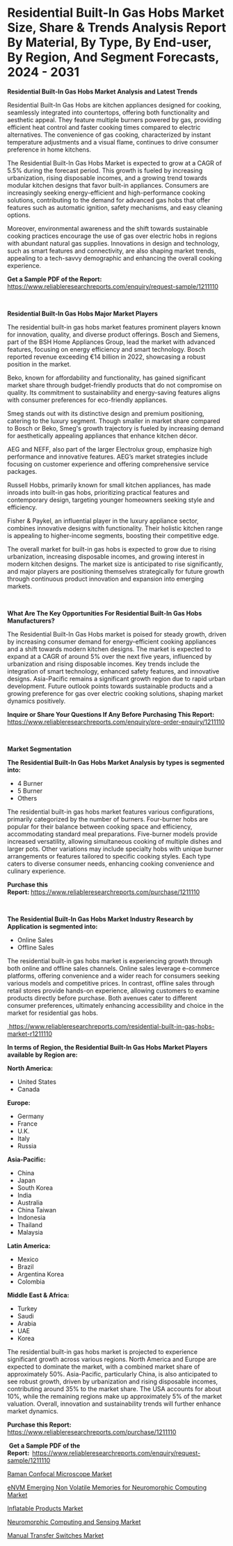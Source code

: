 <p><h1>Residential Built-In Gas Hobs Market Size, Share & Trends Analysis Report By Material, By Type, By End-user, By Region, And Segment Forecasts, 2024 - 2031</h1></p><p><strong>Residential Built-In Gas Hobs Market Analysis and Latest Trends</strong></p>
<p><p>Residential Built-In Gas Hobs are kitchen appliances designed for cooking, seamlessly integrated into countertops, offering both functionality and aesthetic appeal. They feature multiple burners powered by gas, providing efficient heat control and faster cooking times compared to electric alternatives. The convenience of gas cooking, characterized by instant temperature adjustments and a visual flame, continues to drive consumer preference in home kitchens.</p><p>The Residential Built-In Gas Hobs Market is expected to grow at a CAGR of 5.5% during the forecast period. This growth is fueled by increasing urbanization, rising disposable incomes, and a growing trend towards modular kitchen designs that favor built-in appliances. Consumers are increasingly seeking energy-efficient and high-performance cooking solutions, contributing to the demand for advanced gas hobs that offer features such as automatic ignition, safety mechanisms, and easy cleaning options.</p><p>Moreover, environmental awareness and the shift towards sustainable cooking practices encourage the use of gas over electric hobs in regions with abundant natural gas supplies. Innovations in design and technology, such as smart features and connectivity, are also shaping market trends, appealing to a tech-savvy demographic and enhancing the overall cooking experience.</p></p>
<p><strong>Get a Sample PDF of the Report:&nbsp;</strong> <a href="https://www.reliableresearchreports.com/enquiry/request-sample/1211110?utm_campaign=13&utm_medium=2&utm_source=Github&utm_content=ia&utm_term=05102024&utm_id=residential-built-in-gas-hobs">https://www.reliableresearchreports.com/enquiry/request-sample/1211110</a></p>
<p>&nbsp;</p>
<p><strong>Residential Built-In Gas Hobs Major Market Players</strong></p>
<p><p>The residential built-in gas hobs market features prominent players known for innovation, quality, and diverse product offerings. Bosch and Siemens, part of the BSH Home Appliances Group, lead the market with advanced features, focusing on energy efficiency and smart technology. Bosch reported revenue exceeding €14 billion in 2022, showcasing a robust position in the market.</p><p>Beko, known for affordability and functionality, has gained significant market share through budget-friendly products that do not compromise on quality. Its commitment to sustainability and energy-saving features aligns with consumer preferences for eco-friendly appliances. </p><p>Smeg stands out with its distinctive design and premium positioning, catering to the luxury segment. Though smaller in market share compared to Bosch or Beko, Smeg's growth trajectory is fueled by increasing demand for aesthetically appealing appliances that enhance kitchen décor.</p><p>AEG and NEFF, also part of the larger Electrolux group, emphasize high performance and innovative features. AEG’s market strategies include focusing on customer experience and offering comprehensive service packages. </p><p>Russell Hobbs, primarily known for small kitchen appliances, has made inroads into built-in gas hobs, prioritizing practical features and contemporary design, targeting younger homeowners seeking style and efficiency.</p><p>Fisher & Paykel, an influential player in the luxury appliance sector, combines innovative designs with functionality. Their holistic kitchen range is appealing to higher-income segments, boosting their competitive edge.</p><p>The overall market for built-in gas hobs is expected to grow due to rising urbanization, increasing disposable incomes, and growing interest in modern kitchen designs. The market size is anticipated to rise significantly, and major players are positioning themselves strategically for future growth through continuous product innovation and expansion into emerging markets.</p></p>
<p>&nbsp;</p>
<p><strong>What Are The Key Opportunities For Residential Built-In Gas Hobs Manufacturers?</strong></p>
<p><p>The Residential Built-In Gas Hobs market is poised for steady growth, driven by increasing consumer demand for energy-efficient cooking appliances and a shift towards modern kitchen designs. The market is expected to expand at a CAGR of around 5% over the next five years, influenced by urbanization and rising disposable incomes. Key trends include the integration of smart technology, enhanced safety features, and innovative designs. Asia-Pacific remains a significant growth region due to rapid urban development. Future outlook points towards sustainable products and a growing preference for gas over electric cooking solutions, shaping market dynamics positively.</p></p>
<p><strong>Inquire or Share Your Questions If Any Before Purchasing This Report:</strong> <a href="https://www.reliableresearchreports.com/enquiry/pre-order-enquiry/1211110?utm_campaign=13&utm_medium=2&utm_source=Github&utm_content=ia&utm_term=05102024&utm_id=residential-built-in-gas-hobs">https://www.reliableresearchreports.com/enquiry/pre-order-enquiry/1211110</a></p>
<p>&nbsp;</p>
<p><strong>Market Segmentation</strong></p>
<p><strong>The Residential Built-In Gas Hobs Market Analysis by types is segmented into:</strong></p>
<p><ul><li>4 Burner</li><li>5 Burner</li><li>Others</li></ul></p>
<p><p>The residential built-in gas hobs market features various configurations, primarily categorized by the number of burners. Four-burner hobs are popular for their balance between cooking space and efficiency, accommodating standard meal preparations. Five-burner models provide increased versatility, allowing simultaneous cooking of multiple dishes and larger pots. Other variations may include specialty hobs with unique burner arrangements or features tailored to specific cooking styles. Each type caters to diverse consumer needs, enhancing cooking convenience and culinary experience.</p></p>
<p><strong>Purchase this Report:&nbsp;</strong><a href="https://www.reliableresearchreports.com/purchase/1211110?utm_campaign=13&utm_medium=2&utm_source=Github&utm_content=ia&utm_term=05102024&utm_id=residential-built-in-gas-hobs">https://www.reliableresearchreports.com/purchase/1211110</a></p>
<p>&nbsp;</p>
<p><strong>The Residential Built-In Gas Hobs Market Industry Research by Application is segmented into:</strong></p>
<p><ul><li>Online Sales</li><li>Offline Sales</li></ul></p>
<p><p>The residential built-in gas hobs market is experiencing growth through both online and offline sales channels. Online sales leverage e-commerce platforms, offering convenience and a wider reach for consumers seeking various models and competitive prices. In contrast, offline sales through retail stores provide hands-on experience, allowing customers to examine products directly before purchase. Both avenues cater to different consumer preferences, ultimately enhancing accessibility and choice in the market for residential gas hobs.</p></p>
<p><a href="https://www.reliableresearchreports.com/residential-built-in-gas-hobs-market-r1211110?utm_campaign=13&utm_medium=2&utm_source=Github&utm_content=ia&utm_term=05102024&utm_id=residential-built-in-gas-hobs">&nbsp;https://www.reliableresearchreports.com/residential-built-in-gas-hobs-market-r1211110</a></p>
<p><strong>In terms of Region, the Residential Built-In Gas Hobs Market Players available by Region are:</strong></p>
<p>
    <p> <strong> North America: </strong>
        <ul>
            <li>United States</li>
            <li>Canada</li>
        </ul>
        </p> 
    <p> <strong> Europe: </strong>
        <ul>
            <li>Germany</li>
            <li>France</li>
            <li>U.K.</li>
            <li>Italy</li>
            <li>Russia</li>
        </ul>
        </p> 
    <p> <strong> Asia-Pacific: </strong>
        <ul>
            <li>China</li>
            <li>Japan</li>
            <li>South Korea</li>
            <li>India</li>
            <li>Australia</li>
            <li>China Taiwan</li>
            <li>Indonesia</li>
            <li>Thailand</li>
            <li>Malaysia</li>
        </ul>
        </p> 
    <p> <strong> Latin America: </strong>
        <ul>
            <li>Mexico</li>
            <li>Brazil</li>
            <li>Argentina Korea</li>
            <li>Colombia</li>
        </ul>
        </p> 
    <p> <strong> Middle East & Africa: </strong>
        <ul>
            <li>Turkey</li>
            <li>Saudi</li>
            <li>Arabia</li>
            <li>UAE</li>
            <li>Korea</li>
        </ul>
    </p>
    </p>
<p><p>The residential built-in gas hobs market is projected to experience significant growth across various regions. North America and Europe are expected to dominate the market, with a combined market share of approximately 50%. Asia-Pacific, particularly China, is also anticipated to see robust growth, driven by urbanization and rising disposable incomes, contributing around 35% to the market share. The USA accounts for about 10%, while the remaining regions make up approximately 5% of the market valuation. Overall, innovation and sustainability trends will further enhance market dynamics.</p></p>
<p><strong>Purchase this Report: </strong><a href="https://www.reliableresearchreports.com/purchase/1211110?utm_campaign=13&utm_medium=2&utm_source=Github&utm_content=ia&utm_term=05102024&utm_id=residential-built-in-gas-hobs">https://www.reliableresearchreports.com/purchase/1211110</a></p>
<p>&nbsp;<strong>Get a Sample PDF of the Report:&nbsp;&nbsp;</strong><a href="https://www.reliableresearchreports.com/enquiry/request-sample/1211110?utm_campaign=13&utm_medium=2&utm_source=Github&utm_content=ia&utm_term=05102024&utm_id=residential-built-in-gas-hobs">https://www.reliableresearchreports.com/enquiry/request-sample/1211110</a></p>
<p><strong></strong></p>
<p><p><a href="https://github.com/AbbasMahmud554/Market-Research-Report-List-1/blob/main/raman-confocal-microscope-market.md?utm_campaign=13&utm_medium=2&utm_source=Github&utm_content=ia&utm_term=05102024&utm_id=residential-built-in-gas-hobs">Raman Confocal Microscope Market</a></p><p><a href="https://issuu.com/reportprime-2/docs/envm-emerging-non-volatile-memories_a38fb77bde24ef?utm_campaign=13&utm_medium=2&utm_source=Github&utm_content=ia&utm_term=05102024&utm_id=residential-built-in-gas-hobs">eNVM Emerging Non Volatile Memories for Neuromorphic Computing Market</a></p><p><a href="https://www.linkedin.com/pulse/inflatable-products-market-overview-global-trends-future-prospects-htalc?utm_campaign=13&utm_medium=2&utm_source=Github&utm_content=ia&utm_term=05102024&utm_id=residential-built-in-gas-hobs">Inflatable Products Market</a></p><p><a href="https://issuu.com/reportprime-2/docs/neuromorphic-computing-and-sensing-_1be57de64b5333?utm_campaign=13&utm_medium=2&utm_source=Github&utm_content=ia&utm_term=05102024&utm_id=residential-built-in-gas-hobs">Neuromorphic Computing and Sensing Market</a></p><p><a href="https://www.linkedin.com/pulse/decoding-manual-transfer-switches-industry-dynamics-strategic-ybove?utm_campaign=13&utm_medium=2&utm_source=Github&utm_content=ia&utm_term=05102024&utm_id=residential-built-in-gas-hobs">Manual Transfer Switches Market</a></p></p>